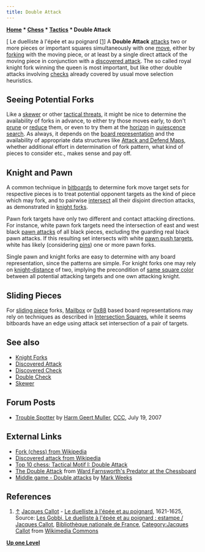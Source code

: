 ```yaml
---
title: Double Attack
---
```

**[Home](Home "Home") * [Chess](Chess "Chess") * [Tactics](Tactics "Tactics") * Double Attack**

\[ Le duelliste à l'épée et au poignard <a id="cite-note-1" href="#cite-ref-1">[1]</a>
A **Double Attack** [attacks](Attacks "Attacks") two or more pieces or important squares simultaneously with one [move](Moves "Moves"), either by [forking](https://en.wikipedia.org/wiki/Fork_%28chess%29) with the moving piece, or at least by a single direct attack of the moving piece in conjunction with a [discovered attack](Discovered_Attack "Discovered Attack"). The so called royal knight fork winning the queen is most important, but like other double attacks involving [checks](Check "Check") already covered by usual move selection heuristics.

## Seeing Potential Forks

Like a [skewer](Skewer "Skewer") or other [tactical threats](Tactical_Moves "Tactical Moves"), it might be nice to determine the availability of forks in advance, to either try those moves early, to don't [prune](Pruning "Pruning") or [reduce](Reductions "Reductions") them, or even to try them at the [horizon](Horizon_Node "Horizon Node") in [quiescence search](Quiescence_Search "Quiescence Search"). As always, it depends on the [board representation](Board_Representation "Board Representation") and the availability of appropriate data structures like [Attack and Defend Maps](Attack_and_Defend_Maps "Attack and Defend Maps"), whether additional effort in determination of fork pattern, what kind of pieces to consider etc., makes sense and pay off.

## Knight and Pawn

A common technique in [bitboards](Bitboards "Bitboards") to determine fork move target sets for respective pieces is to treat potential opponent targets as the kind of piece which may fork, and to pairwise [intersect](General_Setwise_Operations#Intersection "General Setwise Operations") all their disjoint direction attacks, as demonstrated in [knight forks](Knight_Pattern#KnightForks "Knight Pattern").

Pawn fork targets have only two different and contact attacking directions. For instance, white pawn fork targets need the intersection of east and west black [pawn attacks](</Pawn_Attacks_(Bitboards)> "Pawn Attacks (Bitboards)") of all black pieces, excluding the guarding real black pawn attacks. If this resulting set intersects with white [pawn push targets](</Pawn_Pushes_(Bitboards)> "Pawn Pushes (Bitboards)"), white has likely (considering [pins](Pin "Pin")) one or more pawn forks.

Single pawn and knight forks are easy to determine with any board representation, since the patterns are simple. For knight forks one may rely on [knight-distance](Knight-Distance "Knight-Distance") of two, implying the precondition of [same square color](Color_of_a_Square#SameColor "Color of a Square") between all potential attacking targets and one own attacking knight.

## Sliding Pieces

For [sliding piece](Sliding_Pieces "Sliding Pieces") forks, [Mailbox](Mailbox "Mailbox") or [0x88](0x88 "0x88") based board representations may rely on techniques as described in [Intersection Squares](Intersection_Squares "Intersection Squares"), while it seems bitboards have an edge using attack set intersection of a pair of targets.

## See also

- [Knight Forks](Knight_Pattern#KnightForks "Knight Pattern")
- [Discovered Attack](Discovered_Attack "Discovered Attack")
- [Discovered Check](Discovered_Check "Discovered Check")
- [Double Check](Double_Check "Double Check")
- [Skewer](Skewer "Skewer")

## Forum Posts

- [Trouble Spotter](http://www.talkchess.com/forum3/viewtopic.php?f=7&t=15220) by [Harm Geert Muller](Harm_Geert_Muller "Harm Geert Muller"), [CCC](CCC "CCC"), July 19, 2007

## External Links

- [Fork (chess) from Wikipedia](https://en.wikipedia.org/wiki/Fork_%28chess%29)
- [Discovered attack from Wikipedia](https://en.wikipedia.org/wiki/Discovered_attack)
- [Top 10 chess: Tactical Motif I: Double Attack](http://www.top10chess.com/2008/09/tactical-motif-i-double-attack.html)
- [The Double Attack](http://www.chesstactics.org/index.php?Type=page&Action=none&From=2,1,1,1) from [Ward Farnsworth's Predator at the Chessboard](http://www.chesstactics.org/)
- [Middle game - Double attacks](http://www.mark-weeks.com/aboutcom/aa03d05.htm) by [Mark Weeks](Mark_Weeks "Mark Weeks")

## References

1. <a id="cite-ref-1" href="#cite-note-1">↑</a> [Jacques Callot](Category:Jacques_Callot "Category:Jacques Callot") - [Le duelliste à l'épée et au poignard](http://commons.wikimedia.org/wiki/File:Le_duelliste_%C3%A0_l%27%C3%A9p%C3%A9e_et_au_poignard.jpg), 1621-1625, Source: [Les Gobbi, Le duelliste à l'épée et au poignard : estampe / Jacques Callot](http://gallica.bnf.fr/ark:/12148/btv1b8495739c/f1.item), [Bibliothèque nationale de France](https://en.wikipedia.org/wiki/Biblioth%C3%A8que_nationale_de_France), [Category:Jacques Callot](http://commons.wikimedia.org/wiki/Category:Jacques_Callot) from [Wikimedia Commons](https://en.wikipedia.org/wiki/Wikimedia_Commons)

**[Up one Level](Tactics "Tactics")**

